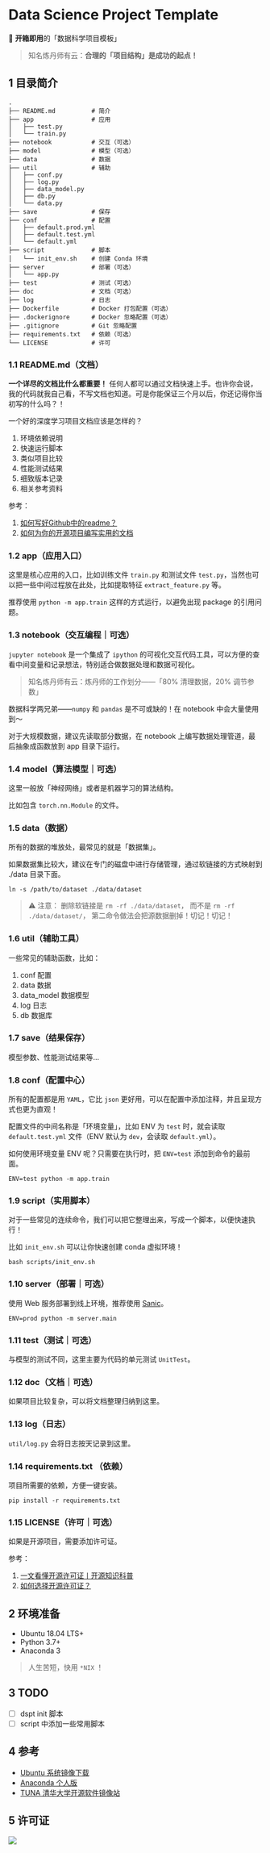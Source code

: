 # Data Science Project Template

🧠 **开箱即用**的「数据科学项目模板」

> 知名炼丹师有云：**合理的「项目结构」是成功的起点！**

## 1 目录简介

```
.
├── README.md          # 简介
├── app                # 应用
│   ├── test.py
│   └── train.py
├── notebook           # 交互（可选）
├── model              # 模型（可选）
├── data               # 数据
├── util               # 辅助
│   ├── conf.py
│   ├── log.py
│   ├── data_model.py
│   ├── db.py
│   └── data.py
├── save               # 保存
├── conf               # 配置
│   ├── default.prod.yml
│   ├── default.test.yml
│   └── default.yml
├── script             # 脚本
│   └── init_env.sh    # 创建 Conda 环境
├── server             # 部署（可选）
│   └── app.py
├── test               # 测试（可选）
├── doc                # 文档（可选）
├── log                # 日志
├── Dockerfile         # Docker 打包配置（可选）
├── .dockerignore      # Docker 忽略配置（可选）
├── .gitignore         # Git 忽略配置
├── requirements.txt   # 依赖（可选）
└── LICENSE            # 许可
```

### 1.1 README.md（文档）

**一个详尽的文档比什么都重要！** 任何人都可以通过文档快速上手。也许你会说，我的代码就我自己看，不写文档也知道。可是你能保证三个月以后，你还记得你当初写的什么吗？！

一个好的深度学习项目文档应该是怎样的？

1. 环境依赖说明
2. 快速运行脚本
3. 类似项目比较
4. 性能测试结果
5. 细致版本记录
6. 相关参考资料

参考：

1. [如何写好Github中的readme？](https://www.zhihu.com/question/29100816)
2. [如何为你的开源项目编写实用的文档](https://zhuanlan.zhihu.com/p/120399648)

### 1.2 app（应用入口）

这里是核心应用的入口，比如训练文件 `train.py` 和测试文件 `test.py`，当然也可以把一些中间过程放在此处，比如提取特征 `extract_feature.py` 等。

推荐使用 `python -m app.train` 这样的方式运行，以避免出现 package 的引用问题。

### 1.3 notebook（交互编程｜可选）

`jupyter notebook` 是一个集成了 `ipython` 的可视化交互代码工具，可以方便的查看中间变量和记录想法，特别适合做数据处理和数据可视化。

> 知名炼丹师有云：炼丹师的工作划分——「80% 清理数据，20% 调节参数」

数据科学两兄弟——`numpy` 和 `pandas` 是不可或缺的！在 notebook 中会大量使用到～

对于大规模数据，建议先读取部分数据，在 notebook 上编写数据处理管道，最后抽象成函数放到 app 目录下运行。

### 1.4 model（算法模型｜可选）

这里一般放「神经网络」或者是机器学习的算法结构。

比如包含 `torch.nn.Module` 的文件。

### 1.5 data（数据）

所有的数据的堆放处，最常见的就是「数据集」。

如果数据集比较大，建议在专门的磁盘中进行存储管理，通过软链接的方式映射到 ./data 目录下面。

```shell
ln -s /path/to/dataset ./data/dataset
```

> ⚠️ 注意：
> 删除软链接是 `rm -rf ./data/dataset`，
> 而不是 `rm -rf ./data/dataset/`，
> 第二命令做法会把源数据删掉！切记！切记！

### 1.6 util（辅助工具）

一些常见的辅助函数，比如：

1. conf 配置
2. data 数据
3. data_model 数据模型
4. log 日志
5. db 数据库

### 1.7 save（结果保存）

模型参数、性能测试结果等...

### 1.8 conf（配置中心）

所有的配置都是用 `YAML`，它比 `json` 更好用，可以在配置中添加注释，并且呈现方式也更为直观！

配置文件的中间名称是「环境变量」，比如 ENV 为 `test` 时，就会读取 `default.test.yml` 文件（ENV 默认为 `dev`，会读取 `default.yml`）。

如何使用环境变量 ENV 呢？只需要在执行时，把 `ENV=test` 添加到命令的最前面。

```
ENV=test python -m app.train
```

### 1.9 script（实用脚本）

对于一些常见的连续命令，我们可以把它整理出来，写成一个脚本，以便快速执行！

比如 `init_env.sh` 可以让你快速创建 conda 虚拟环境！

```shell
bash scripts/init_env.sh
```

### 1.10 server（部署｜可选）

使用 Web 服务部署到线上环境，推荐使用 [Sanic](https://sanic.dev/zh/)。

```
ENV=prod python -m server.main
```

### 1.11 test（测试｜可选）

与模型的测试不同，这里主要为代码的单元测试 `UnitTest`。

### 1.12 doc（文档｜可选）

如果项目比较复杂，可以将文档整理归纳到这里。

### 1.13 log（日志）

`util/log.py` 会将日志按天记录到这里。

### 1.14 requirements.txt （依赖）

项目所需要的依赖，方便一键安装。

```shell
pip install -r requirements.txt
```

### 1.15 LICENSE（许可｜可选）

如果是开源项目，需要添加许可证。

参考：

1. [一文看懂开源许可证丨开源知识科普](https://pingcap.com/zh/blog/introduction-of-open-source-license)
2. [如何选择开源许可证？](https://www.ruanyifeng.com/blog/2011/05/how_to_choose_free_software_licenses.html)

## 2 环境准备

- Ubuntu 18.04 LTS+
- Python 3.7+
- Anaconda 3

> 人生苦短，快用 `*NIX` ！

## 3 TODO

- [ ] dspt init 脚本
- [ ] script 中添加一些常用脚本

## 4 参考

- [Ubuntu 系统镜像下载](https://cn.ubuntu.com/download)
- [Anaconda 个人版](https://www.anaconda.com/products/individual#)
- [TUNA 清华大学开源软件镜像站](https://mirrors.tuna.tsinghua.edu.cn/)

## 5 许可证

[![](https://award.dovolopor.com?lt=License&rt=MIT&rbc=green)](./LICENSE)
